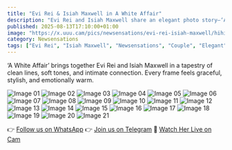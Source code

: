 ```yaml
---
title: "Evi Rei & Isiah Maxwell in A White Affair"
description: "Evi Rei and Isiah Maxwell share an elegant photo story—‘A White Affair’—where chemistry and style meet in soft simplicity."
published: 2025-08-13T17:10:00+01:00
image: "https://x.uuu.cam/pics/newsensations/evi-rei-isiah-maxwell/hihi-white-azainicom/evi-rei-isiah-maxwell-1.jpg"
category: Newsensations
tags: ["Evi Rei", "Isiah Maxwell", "Newsensations", "Couple", "Elegant", "Soft Glamour"]
---
```


‘A White Affair’ brings together Evi Rei and Isiah Maxwell in a tapestry of clean lines, soft tones, and intimate connection. Every frame feels graceful, stylish, and emotionally warm.

![Image 01](https://x.uuu.cam/pics/newsensations/evi-rei-isiah-maxwell/hihi-white-azainicom/evi-rei-isiah-maxwell-1.jpg)
![Image 02](https://x.uuu.cam/pics/newsensations/evi-rei-isiah-maxwell/hihi-white-azainicom/evi-rei-isiah-maxwell-2.jpg)
![Image 03](https://x.uuu.cam/pics/newsensations/evi-rei-isiah-maxwell/hihi-white-azainicom/evi-rei-isiah-maxwell-3.jpg)
![Image 04](https://x.uuu.cam/pics/newsensations/evi-rei-isiah-maxwell/hihi-white-azainicom/evi-rei-isiah-maxwell-4.jpg)
![Image 05](https://x.uuu.cam/pics/newsensations/evi-rei-isiah-maxwell/hihi-white-azainicom/evi-rei-isiah-maxwell-5.jpg)
![Image 06](https://x.uuu.cam/pics/newsensations/evi-rei-isiah-maxwell/hihi-white-azainicom/evi-rei-isiah-maxwell-6.jpg)
![Image 07](https://x.uuu.cam/pics/newsensations/evi-rei-isiah-maxwell/hihi-white-azainicom/evi-rei-isiah-maxwell-7.jpg)
![Image 08](https://x.uuu.cam/pics/newsensations/evi-rei-isiah-maxwell/hihi-white-azainicom/evi-rei-isiah-maxwell-8.jpg)
![Image 09](https://x.uuu.cam/pics/newsensations/evi-rei-isiah-maxwell/hihi-white-azainicom/evi-rei-isiah-maxwell-9.jpg)
![Image 10](https://x.uuu.cam/pics/newsensations/evi-rei-isiah-maxwell/hihi-white-azainicom/evi-rei-isiah-maxwell-10.jpg)
![Image 11](https://x.uuu.cam/pics/newsensations/evi-rei-isiah-maxwell/hihi-white-azainicom/evi-rei-isiah-maxwell-11.jpg)
![Image 12](https://x.uuu.cam/pics/newsensations/evi-rei-isiah-maxwell/hihi-white-azainicom/evi-rei-isiah-maxwell-12.jpg)
![Image 13](https://x.uuu.cam/pics/newsensations/evi-rei-isiah-maxwell/hihi-white-azainicom/evi-rei-isiah-maxwell-13.jpg)
![Image 14](https://x.uuu.cam/pics/newsensations/evi-rei-isiah-maxwell/hihi-white-azainicom/evi-rei-isiah-maxwell-14.jpg)
![Image 15](https://x.uuu.cam/pics/newsensations/evi-rei-isiah-maxwell/hihi-white-azainicom/evi-rei-isiah-maxwell-15.jpg)
![Image 16](https://x.uuu.cam/pics/newsensations/evi-rei-isiah-maxwell/hihi-white-azainicom/evi-rei-isiah-maxwell-16.jpg)
![Image 17](https://x.uuu.cam/pics/newsensations/evi-rei-isiah-maxwell/hihi-white-azainicom/evi-rei-isiah-maxwell-17.jpg)
![Image 18](https://x.uuu.cam/pics/newsensations/evi-rei-isiah-maxwell/hihi-white-azainicom/evi-rei-isiah-maxwell-18.jpg)
![Image 19](https://x.uuu.cam/pics/newsensations/evi-rei-isiah-maxwell/hihi-white-azainicom/evi-rei-isiah-maxwell-19.jpg)
![Image 20](https://x.uuu.cam/pics/newsensations/evi-rei-isiah-maxwell/hihi-white-azainicom/evi-rei-isiah-maxwell-20.jpg)
![Image 21](https://x.uuu.cam/pics/newsensations/evi-rei-isiah-maxwell/hihi-white-azainicom/evi-rei-isiah-maxwell-21.jpg)

👉 [Follow us on WhatsApp](https://redirecting-kappa.vercel.app/)
👉 [Join us on Telegram](https://redirecting-kappa.vercel.app/)
🔞 [Watch Her Live on Cam](https://redirecting-kappa.vercel.app/)